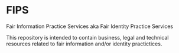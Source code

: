 FIPS
====

Fair Information Practice Services aka Fair Identity Practice Services

This repository is intended to contain business, legal and technical resources related to fair information and/or identity practictices.
